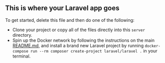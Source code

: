## This is where your Laravel app goes

To get started, delete this file and then do one of the following:

- Clone your project or copy all of the files directly into this `server` directory.
- Spin up the Docker network by following the instructions on the main [README.md](../README.md), and install a brand new Laravel project by running `docker-compose run --rm composer create-project laravel/laravel .` in your terminal.
